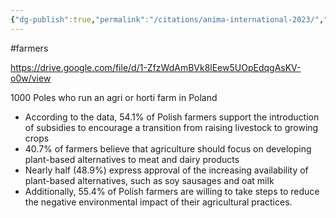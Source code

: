 ```yaml
---
{"dg-publish":true,"permalink":"/citations/anima-international-2023/","created":"2025-10-23T17:42:45.152+01:00","updated":"2025-10-23T18:06:08.820+01:00"}
---
```


 #farmers 

https://drive.google.com/file/d/1-ZfzWdAmBVk8lEew5UOpEdqgAsKV-o0w/view

1000 Poles who run an agri or horti farm in Poland

- According to the data, 54.1% of Polish farmers support the introduction of subsidies to encourage a transition from raising livestock to growing crops
- 40.7% of farmers believe that agriculture should focus on developing plant-based alternatives to meat and dairy products
- Nearly half (48.9%) express approval of the increasing availability of plant-based alternatives, such as soy sausages and oat milk
- Additionally, 55.4% of Polish farmers are willing to take steps to reduce the negative environmental impact of their agricultural practices.

